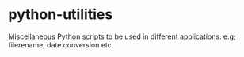 # python-utilities
Miscellaneous Python scripts to be used in different applications. e.g; filerename, date conversion etc.
